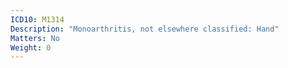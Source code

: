 ```yaml
---
ICD10: M1314
Description: "Monoarthritis, not elsewhere classified: Hand"
Matters: No
Weight: 0
---
```


